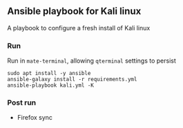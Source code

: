 ## Ansible playbook for Kali linux

A playbook to configure a fresh install of Kali linux

### Run

Run in `mate-terminal`, allowing `qterminal` settings to persist

```
sudo apt install -y ansible
ansible-galaxy install -r requirements.yml
ansible-playbook kali.yml -K
```

### Post run

- Firefox sync
